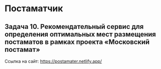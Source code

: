 # Постаматчик

##  Задача 10. Рекомендательный сервис для определения оптимальных мест размещения постаматов в рамках проекта «Московский постамат»

Ссылка на сайт: https://postamater.netlify.app/
